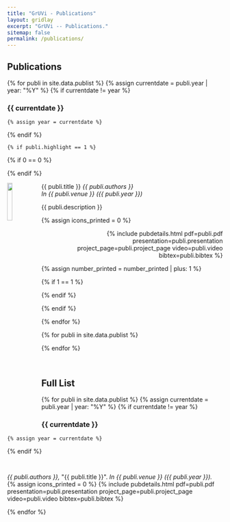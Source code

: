 ```yaml
---
title: "GrUVi - Publications"
layout: gridlay
excerpt: "GrUVi -- Publications."
sitemap: false
permalink: /publications/
---
```


## Publications

{% for publi in site.data.publist %}
  {% assign currentdate = publi.year | year: "%Y" %}
  {% if currentdate != year %}


### {{ currentdate }}

    {% assign year = currentdate %} 
  {% endif %}


    {% if publi.highlight == 1 %}

{% if 0 == 0 %}
<div class="row">
{% endif %}

<div class="col-sm-12 clearfix">
 <div class="well clearfix">


  <img src="{{ site.url }}{{ site.baseurl }}/images/pubpic/{{ publi.image }}" class="img-responsive" width="15%" style="float: left; min-width: 80px;" />

<pubtit>{{ publi.title }}</pubtit>
<em>{{ publi.authors }}</em><br>
<em>In {{ publi.venue }} ({{ publi.year }})</em>

<p>{{ publi.description }}</p>


{% assign icons_printed = 0 %}
<p style="text-align: right;">
{% include pubdetails.html pdf=publi.pdf presentation=publi.presentation project_page=publi.project_page video=publi.video bibtex=publi.bibtex %}
</p>

 </div>
</div>


{% assign number_printed = number_printed | plus: 1 %}

{% if 1 == 1 %}
</div>
{% endif %}

{% endif %}


{% endfor %}



{% for publi in site.data.publist %}


{% endfor %}



<p> &nbsp; </p>


## Full List

{% for publi in site.data.publist %}
  {% assign currentdate = publi.year | year: "%Y" %}
  {% if currentdate != year %}


### {{ currentdate }}

    {% assign year = currentdate %} 
  {% endif %}


<p style="padding-bottom: 15px">

<em>{{ publi.authors }},</em> <pubtit>&quot;{{ publi.title }}&quot;.</pubtit> <em>In {{ publi.venue }} ({{ publi.year }}).</em>
<br>
{% assign icons_printed = 0 %}
{% include pubdetails.html pdf=publi.pdf presentation=publi.presentation project_page=publi.project_page video=publi.video bibtex=publi.bibtex %}
</p>

{% endfor %}


